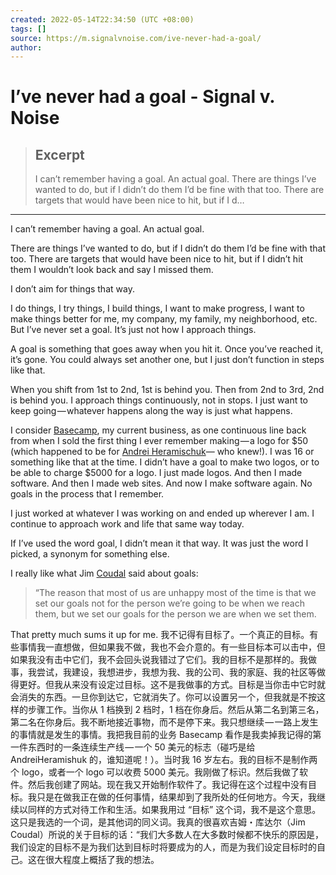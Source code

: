 ```yaml
---
created: 2022-05-14T22:34:50 (UTC +08:00)
tags: []
source: https://m.signalvnoise.com/ive-never-had-a-goal/
author: 
---
```


# I’ve never had a goal - Signal v. Noise

> ## Excerpt
> I can’t remember having a goal. An actual goal. There are things I’ve wanted to do, but if I didn’t do them I’d be fine with that too. There are targets that would have been nice to hit, but if I d…

---
I can’t remember having a goal. An actual goal.

There are things I’ve wanted to do, but if I didn’t do them I’d be fine with that too. There are targets that would have been nice to hit, but if I didn’t hit them I wouldn’t look back and say I missed them.

I don’t aim for things that way.

I do things, I try things, I build things, I want to make progress, I want to make things better for me, my company, my family, my neighborhood, etc. But I’ve never set a goal. It’s just not how I approach things.

A goal is something that goes away when you hit it. Once you’ve reached it, it’s gone. You could always set another one, but I just don’t function in steps like that.

When you shift from 1st to 2nd, 1st is behind you. Then from 2nd to 3rd, 2nd is behind you. I approach things continuously, not in stops. I just want to keep going — whatever happens along the way is just what happens.

I consider [Basecamp](http://basecamp.com/), my current business, as one continuous line back from when I sold the first thing I ever remember making — a logo for $50 (which happened to be for [Andrei Heramischuk](https://www.linkedin.com/in/andreiherasimchuk)— who knew!). I was 16 or something like that at the time. I didn’t have a goal to make two logos, or to be able to charge $5000 for a logo. I just made logos. And then I made software. And then I made web sites. And now I make software again. No goals in the process that I remember.

I just worked at whatever I was working on and ended up wherever I am. I continue to approach work and life that same way today.

If I’ve used the word goal, I didn’t mean it that way. It was just the word I picked, a synonym for something else.

I really like what Jim [Coudal](http://coudal.com/) said about goals:

> “The reason that most of us are unhappy most of the time is that we set our goals not for the person we’re going to be when we reach them, but we set our goals for the person we are when we set them.

That pretty much sums it up for me.
我不记得有目标了。一个真正的目标。有些事情我一直想做，但如果我不做，我也不会介意的。有一些目标本可以击中，但如果我没有击中它们，我不会回头说我错过了它们。我的目标不是那样的。我做事，我尝试，我建设，我想进步，我想为我、我的公司、我的家庭、我的社区等做得更好。但我从来没有设定过目标。这不是我做事的方式。目标是当你击中它时就会消失的东西。一旦你到达它，它就消失了。你可以设置另一个，但我就是不按这样的步骤工作。当你从 1 档换到 2 档时，1 档在你身后。然后从第二名到第三名，第二名在你身后。我不断地接近事物，而不是停下来。我只想继续 — 一路上发生的事情就是发生的事情。我把我目前的业务 Basecamp 看作是我卖掉我记得的第一件东西时的一条连续生产线 — 一个 50 美元的标志（碰巧是给 AndreiHeramishuk 的，谁知道呢！）。当时我 16 岁左右。我的目标不是制作两个 logo，或者一个 logo 可以收费 5000 美元。我刚做了标识。然后我做了软件。然后我创建了网站。现在我又开始制作软件了。我记得在这个过程中没有目标。我只是在做我正在做的任何事情，结果却到了我所处的任何地方。今天，我继续以同样的方式对待工作和生活。如果我用过 “目标” 这个词，我不是这个意思。这只是我选的一个词，是其他词的同义词。我真的很喜欢吉姆・库达尔（Jim Coudal）所说的关于目标的话：“我们大多数人在大多数时候都不快乐的原因是，我们设定的目标不是为我们达到目标时将要成为的人，而是为我们设定目标时的自己。这在很大程度上概括了我的想法。